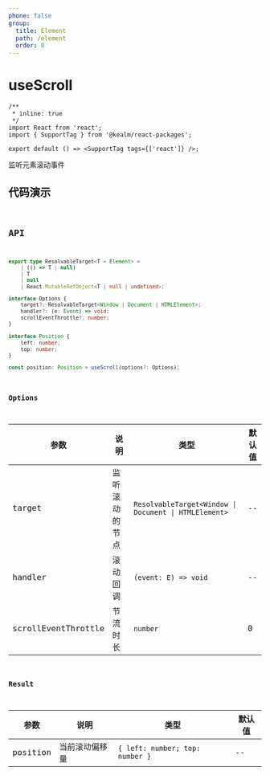 ```yaml
---
phone: false
group:
  title: Element
  path: /element
  order: 8
---
```


# useScroll

```tsx
/**
 * inline: true
 */
import React from 'react';
import { SupportTag } from '@kealm/react-packages';

export default () => <SupportTag tags={['react']} />;
```

监听元素滚动事件

## 代码演示

<code 
  src='./demos/demo.tsx' 
  title='基本用法' 
  description='target 接收挂载的节点，返回 left、top，可配置 handler 在滚动时实时回调监听'
/>

## API

```ts
export type ResolvableTarget<T = Element> =
    | (() => T | null)
    | T
    | null
    | React.MutableRefObject<T | null | undefined>;

interface Options {
    target?: ResolvableTarget<Window | Document | HTMLElement>;
    handler?: (e: Event) => void;
    scrollEventThrottle?: number;
}
    
interface Position {
    left: number;
    top: number;
}

const position: Position = useScroll(options?: Options);
```

### Options

| 参数                | 说明           | 类型                                                  | 默认值 |
| ------------------- | -------------- | ----------------------------------------------------- | ------ |
| target              | 监听滚动的节点 | `ResolvableTarget<Window \| Document \| HTMLElement>` | --     |
| handler             | 滚动回调       | `(event: E) => void`                                  | --     |
| scrollEventThrottle | 节流时长       | `number`                                              | 0      |

### Result

| 参数     | 说明           | 类型                            | 默认值 |
| -------- | -------------- | ------------------------------- | ------ |
| position | 当前滚动偏移量 | `{ left: number; top: number }` | --     |
